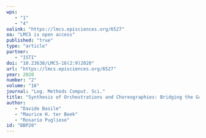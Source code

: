 ```yaml
---
wps: 
   - "1"
   - "4"
oalink: "https://lmcs.episciences.org/6527"
oa: "LMCS is open access"
published: "true"
type: "article"
partner: 
   - "ISTI"
doi: "10.23638/LMCS-16(2:9)2020"
url: "https://lmcs.episciences.org/6527"
year: 2020
number: "2"
volume: "16"
journal: "Log. Methods Comput. Sci."
title: "Synthesis of Orchestrations and Choreographies: Bridging the Gap between Supervisory Control and Coordination of Services"
author: 
   - "Davide Basile"
   - "Maurice H. ter Beek"
   - "Rosario Pugliese"
id: "BBP20"
---
```

